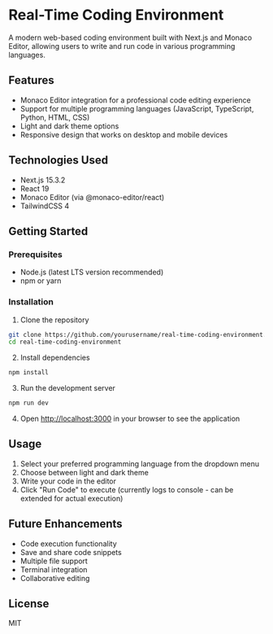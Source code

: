 # Real-Time Coding Environment

A modern web-based coding environment built with Next.js and Monaco Editor, allowing users to write and run code in various programming languages.

## Features

- Monaco Editor integration for a professional code editing experience
- Support for multiple programming languages (JavaScript, TypeScript, Python, HTML, CSS)
- Light and dark theme options
- Responsive design that works on desktop and mobile devices

## Technologies Used

- Next.js 15.3.2
- React 19
- Monaco Editor (via @monaco-editor/react)
- TailwindCSS 4

## Getting Started

### Prerequisites

- Node.js (latest LTS version recommended)
- npm or yarn

### Installation

1. Clone the repository
```bash
git clone https://github.com/yourusername/real-time-coding-environment.git
cd real-time-coding-environment
```

2. Install dependencies
```bash
npm install
```

3. Run the development server
```bash
npm run dev
```

4. Open [http://localhost:3000](http://localhost:3000) in your browser to see the application

## Usage

1. Select your preferred programming language from the dropdown menu
2. Choose between light and dark theme
3. Write your code in the editor
4. Click "Run Code" to execute (currently logs to console - can be extended for actual execution)

## Future Enhancements

- Code execution functionality
- Save and share code snippets
- Multiple file support
- Terminal integration
- Collaborative editing

## License

MIT
